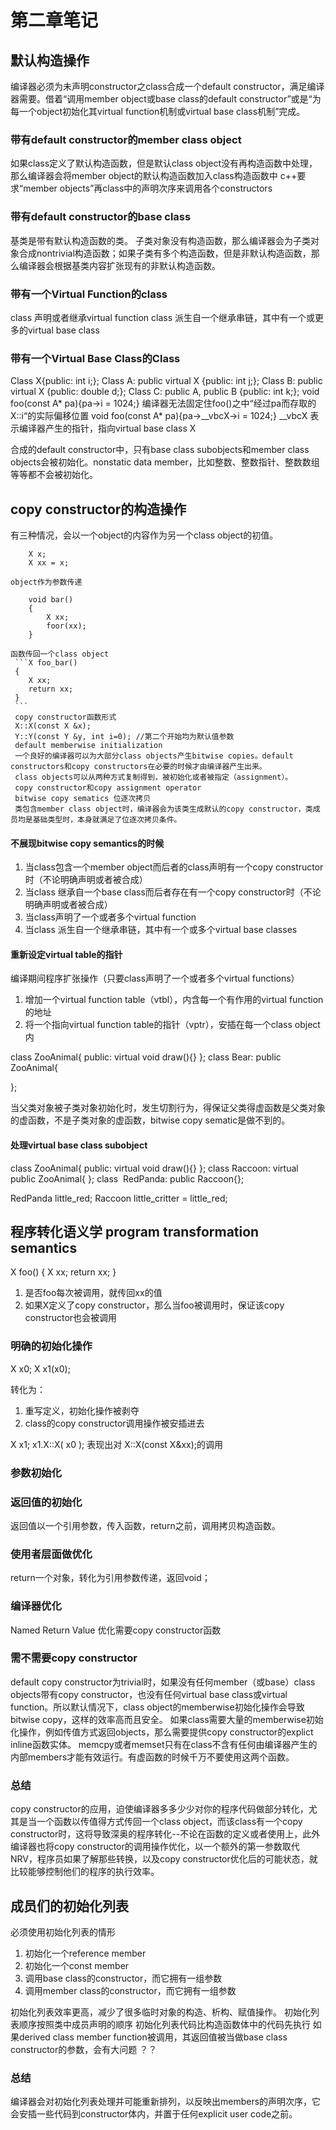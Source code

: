 # 第二章笔记

## 默认构造操作
编译器必须为未声明constructor之class合成一个default constructor，满足编译器需要。借着“调用member object或base class的default constructor”或是“为每一个object初始化其virtual function机制或virtual base class机制”完成。
### 带有default constructor的member class object

如果class定义了默认构造函数，但是默认class object没有再构造函数中处理，那么编译器会将member object的默认构造函数加入class构造函数中
c++要求“member objects”再class中的声明次序来调用各个constructors
### 带有default constructor的base class
基类是带有默认构造函数的类。
子类对象没有构造函数，那么编译器会为子类对象合成nontrivial构造函数；如果子类有多个构造函数，但是非默认构造函数，那么编译器会根据基类内容扩张现有的非默认构造函数。
### 带有一个Virtual Function的class
class 声明或者继承virtual function
class 派生自一个继承串链，其中有一个或更多的virtual base class
### 带有一个Virtual Base Class的Class
Class X{public: int i;};
Class A: public virtual X {public: int j;};
Class B: public virtual X {public: double d;};
Class C: public A, public B {public: int k;};
void foo(const A* pa){pa->i = 1024;}
编译器无法固定住foo()之中“经过pa而存取的X::i“的实际偏移位置
void foo(const A* pa){pa->__vbcX->i = 1024;}
__vbcX 表示编译器产生的指针，指向virtual base class X

合成的default constructor中，只有base class subobjects和member class objects会被初始化。nonstatic data member，比如整数、整数指针、整数数组等等都不会被初始化。

## copy constructor的构造操作
有三种情况，会以一个object的内容作为另一个class object的初值。
``` class X{};
    X x;
    X xx = x;
```
    object作为参数传递
``` extern void foo(X x);
    void bar()
    {
        X xx;
        foor(xx);
    }    
```
    函数传回一个class object
     ```X foo_bar()
     {
        X xx;
        return xx;
     } 
     ```
     copy constructor函数形式
     X::X(const X &x);
     Y::Y(const Y &y, int i=0); //第二个开始均为默认值参数
     default memberwise initialization
     一个良好的编译器可以为大部分class objects产生bitwise copies。default constructors和copy constructors在必要的时候才由编译器产生出来。
     class objects可以从两种方式复制得到，被初始化或者被指定（assignment）。
     copy constructor和copy assignment operator
     bitwise copy sematics 位逐次拷贝
     类包含member class object时，编译器会为该类生成默认的copy constructor，类成员均是基础类型时，本身就满足了位逐次拷贝条件。

#### 不展现bitwise copy semantics的时候
1. 当class包含一个member object而后者的class声明有一个copy constructor时（不论明确声明或者被合成）
2. 当class 继承自一个base class而后者存在有一个copy constructor时（不论明确声明或者被合成）
3. 当class声明了一个或者多个virtual function
4. 当class 派生自一个继承串链，其中有一个或多个virtual base classes
#### 重新设定virtual table的指针
编译期间程序扩张操作（只要class声明了一个或者多个virtual functions）
1. 增加一个virtual function table（vtbl），内含每一个有作用的virtual function的地址
2. 将一个指向virtual function table的指针（vptr），安插在每一个class object内

class ZooAnimal{
    public: virtual void draw(){}
};
class Bear: public ZooAnimal{

};
 
当父类对象被子类对象初始化时，发生切割行为，得保证父类得虚函数是父类对象的虚函数，不是子类对象的虚函数，bitwise copy sematic是做不到的。

#### 处理virtual base class subobject
class ZooAnimal{
    public: virtual void draw(){}
};
class Raccoon: virtual public ZooAnimal{
};
class  RedPanda: public Raccoon{};

RedPanda little_red;
Raccoon little_critter = little_red;

## 程序转化语义学 program transformation semantics
X foo()
{
    X xx;
    return xx;
}
1. 是否foo每次被调用，就传回xx的值
2. 如果X定义了copy constructor，那么当foo被调用时，保证该copy constructor也会被调用
### 明确的初始化操作

X x0;
X x1(x0);

转化为：
1. 重写定义，初始化操作被剥夺
2. class的copy constructor调用操作被安插进去

X x1;
x1.X::X( x0 ); 表现出对 X::X(const X&xx);的调用
### 参数初始化
### 返回值的初始化
返回值以一个引用参数，传入函数，return之前，调用拷贝构造函数。
### 使用者层面做优化
return一个对象，转化为引用参数传递，返回void；

### 编译器优化
Named Return Value
优化需要copy constructor函数

### 需不需要copy constructor
default copy constructor为trivial时，如果没有任何member（或base）class objects带有copy constructor，也没有任何virtual base class或virtual function。所以默认情况下，class object的memberwise初始化操作会导致bitwise copy，这样的效率高而且安全。
如果class需要大量的memberwise初始化操作，例如传值方式返回objects，那么需要提供copy constructor的explict inline函数实体。
memcpy或者memset只有在class不含有任何由编译器产生的内部members才能有效运行。有虚函数的时候千万不要使用这两个函数。

### 总结
copy constructor的应用，迫使编译器多多少少对你的程序代码做部分转化，尤其是当一个函数以传值得方式传回一个class object，而该class有一个copy constructor时，这将导致深奥的程序转化--不论在函数的定义或者使用上，此外编译器也将copy constructor的调用操作优化，以一个额外的第一参数取代NRV，程序员如果了解那些转换，以及copy constructor优化后的可能状态，就比较能够控制他们的程序的执行效率。

## 成员们的初始化列表

必须使用初始化列表的情形
1. 初始化一个reference member
2. 初始化一个const member 
3. 调用base class的constructor，而它拥有一组参数
4. 调用member class的constructor，而它拥有一组参数

初始化列表效率更高，减少了很多临时对象的构造、析构、赋值操作。
初始化列表顺序按照类中成员声明的顺序
初始化列表代码比构造函数体中的代码先执行
如果derived class member function被调用，其返回值被当做base class constructor的参数，会有大问题 ？？
### 总结
编译器会对初始化列表处理并可能重新排列，以反映出members的声明次序，它会安插一些代码到constructor体内，并置于任何explicit user code之前。






     
     
     
     
     





